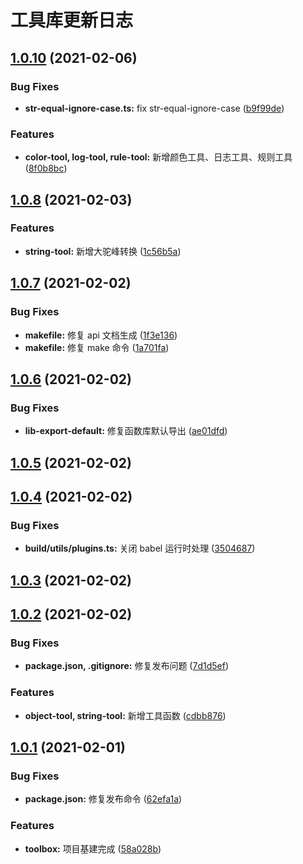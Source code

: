 # 工具库更新日志

## [1.0.10](https://github.com/RootWater/toolbox/compare/v1.0.8...v1.0.10) (2021-02-06)


### Bug Fixes

* **str-equal-ignore-case.ts:** fix str-equal-ignore-case ([b9f99de](https://github.com/RootWater/toolbox/commit/b9f99de38af7de015705036a287625572e9d5ede))


### Features

* **color-tool, log-tool, rule-tool:** 新增颜色工具、日志工具、规则工具 ([8f0b8bc](https://github.com/RootWater/toolbox/commit/8f0b8bcb86743000521bf6693bee0cf8b7efc729))



## [1.0.8](https://github.com/RootWater/toolbox/compare/v1.0.7...v1.0.8) (2021-02-03)


### Features

* **string-tool:** 新增大驼峰转换 ([1c56b5a](https://github.com/RootWater/toolbox/commit/1c56b5ab1d3ea8c626b1b6efe718d965ffd7fd1e))



## [1.0.7](https://github.com/RootWater/toolbox/compare/v1.0.6...v1.0.7) (2021-02-02)


### Bug Fixes

* **makefile:** 修复 api 文档生成 ([1f3e136](https://github.com/RootWater/toolbox/commit/1f3e136403f723b1804b19f88bc69c6edda23138))
* **makefile:** 修复 make 命令 ([1a701fa](https://github.com/RootWater/toolbox/commit/1a701fabd883f032f099ec1964986946a31d82c6))



## [1.0.6](https://github.com/RootWater/toolbox/compare/v1.0.5...v1.0.6) (2021-02-02)


### Bug Fixes

* **lib-export-default:** 修复函数库默认导出 ([ae01dfd](https://github.com/RootWater/toolbox/commit/ae01dfd36bd87ccc9919be032a7cacf9e5ed00f3))



## [1.0.5](https://github.com/RootWater/toolbox/compare/v1.0.4...v1.0.5) (2021-02-02)



## [1.0.4](https://github.com/RootWater/toolbox/compare/v1.0.3...v1.0.4) (2021-02-02)


### Bug Fixes

* **build/utils/plugins.ts:** 关闭 babel 运行时处理 ([3504687](https://github.com/RootWater/toolbox/commit/350468790ee5159d817b328650f5e2c7de2c04ac))



## [1.0.3](https://github.com/RootWater/toolbox/compare/v1.0.2...v1.0.3) (2021-02-02)



## [1.0.2](https://github.com/RootWater/toolbox/compare/v1.0.1...v1.0.2) (2021-02-02)


### Bug Fixes

* **package.json, .gitignore:** 修复发布问题 ([7d1d5ef](https://github.com/RootWater/toolbox/commit/7d1d5ef50db8373127e5c2c55d2c8bcaea82b378))


### Features

* **object-tool, string-tool:** 新增工具函数 ([cdbb876](https://github.com/RootWater/toolbox/commit/cdbb876fc2c2f028c2bede148b4947875b1aa25b))



## [1.0.1](https://github.com/RootWater/toolbox/compare/58a028b2839b6609f591bc57eb55b5b1f5b0ecbf...v1.0.1) (2021-02-01)


### Bug Fixes

* **package.json:** 修复发布命令 ([62efa1a](https://github.com/RootWater/toolbox/commit/62efa1a83eef2817a331a2c59ab60710d760529e))


### Features

* **toolbox:** 项目基建完成 ([58a028b](https://github.com/RootWater/toolbox/commit/58a028b2839b6609f591bc57eb55b5b1f5b0ecbf))



